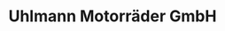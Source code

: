 ---
title: "Uhlmann Motorräder GmbH"
url: /trollenhagen/uhlmann-motorraeder-gmbh/
shop: Motorrad
---
